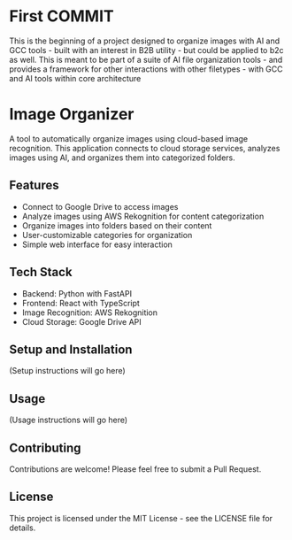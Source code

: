 # First COMMIT

This is the beginning of a project designed to organize images with AI and GCC tools - built with an interest in B2B utility - but could be applied to b2c as well. This is meant to be part of a suite of AI file organization tools - and provides a framework for other interactions with other filetypes - with GCC and AI tools within core architecture


# Image Organizer


A tool to automatically organize images using cloud-based image recognition. This application connects to cloud storage services, analyzes images using AI, and organizes them into categorized folders.

## Features

- Connect to Google Drive to access images
- Analyze images using AWS Rekognition for content categorization
- Organize images into folders based on their content
- User-customizable categories for organization
- Simple web interface for easy interaction

## Tech Stack

- Backend: Python with FastAPI
- Frontend: React with TypeScript
- Image Recognition: AWS Rekognition
- Cloud Storage: Google Drive API

## Setup and Installation

(Setup instructions will go here)

## Usage

(Usage instructions will go here)

## Contributing

Contributions are welcome! Please feel free to submit a Pull Request.

## License

This project is licensed under the MIT License - see the LICENSE file for details.